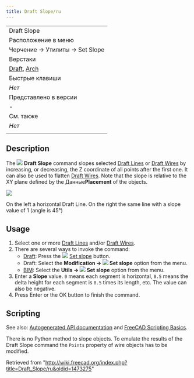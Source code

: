 ```yaml
---
title: Draft Slope/ru
---
```

|  |
| --- |
| Draft Slope |
| Расположение в меню |
| Черчение → Утилиты → Set Slope |
| Верстаки |
| [Draft](/Draft_Workbench/ru "Draft Workbench/ru"), [Arch](/Arch_Workbench/ru "Arch Workbench/ru") |
| Быстрые клавиши |
| *Нет* |
| Представлено в версии |
| - |
| См. также |
| *Нет* |
|  |

## Description

The ![](/images/Draft_Slope.svg) **Draft Slope** command slopes selected [Draft Lines](/Draft_Line "Draft Line") or [Draft Wires](/Draft_Wire "Draft Wire") by increasing, or decreasing, the Z coordinate of all points after the first one. It can also be used to flatten [Draft Wires](/Draft_Wire "Draft Wire"). Note that the slope is relative to the XY plane defined by the Данные**Placement** of the objects.

![](/images/Draft_Slope_example.png)

On the left a horizontal Draft Line. On the right the same line with a slope value of 1 (angle is 45°)

## Usage

1. Select one or more [Draft Lines](/Draft_Line "Draft Line") and/or [Draft Wires](/Draft_Wire "Draft Wire").
2. There are several ways to invoke the command:
   * [Draft](/Draft_Workbench "Draft Workbench"): Press the ![](/images/Draft_Slope.svg) [Set slope](/Draft_Slope "Draft Slope") button.
   * Draft: Select the **Modification → ![](/images/Draft_Slope.svg) Set slope** option from the menu.
   * [BIM](/BIM_Workbench "BIM Workbench"): Select the **Utils → ![](/images/Draft_Slope.svg) Set slope** option from the menu.
3. Enter a **Slope** value. `0` means each segment is horizontal, `0.5` means the delta height for each segment is `0.5` times its length, etc. The value can also be negative.
4. Press Enter or the OK button to finish the command.

## Scripting

See also: [Autogenerated API documentation](https://freecad.github.io/SourceDoc/) and [FreeCAD Scripting Basics](/FreeCAD_Scripting_Basics "FreeCAD Scripting Basics").

There is no Python method to slope objects. To emulate the results of the Draft Slope command the `Points` property of wire objects has to be modified.

Retrieved from "<http://wiki.freecad.org/index.php?title=Draft_Slope/ru&oldid=1473275>"